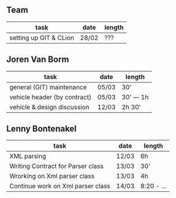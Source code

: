 Team
---
| task | date | length |
|---|---|---|
| setting up GIT & CLion | 28/02 |???|


Joren Van Borm
---
| task | date | length |
|---|---|---|
| general (GIT) maintenance | 05/03 | 30' |
| vehicle header (by contract) | 05/03 | 30' — 1h |
| vehicle & design discussion | 12/03 | 2h 30' |


Lenny Bontenakel
---
| task | date | length |
|---|---|---|
| XML parsing | 12/03 | 6h |
| Writing Contract for Parser class   | 13/03 | 30' |
| Wrorking on Xml parser class | 13/03 | 4h |
| Continue work on Xml parser class | 14/03 | 8:20 - ... |
